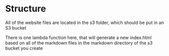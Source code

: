 # Structure

All of the website files are located in the s3 folder, which should be put in an S3 bucket

There is one lambda function here, that will generate a new index.html based on all of the markdown files in the markdown directory of the s3 bucket you create